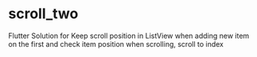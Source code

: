 # scroll_two
Flutter Solution for Keep scroll position in ListView when adding new item on the first  and check item position when scrolling, scroll to index
